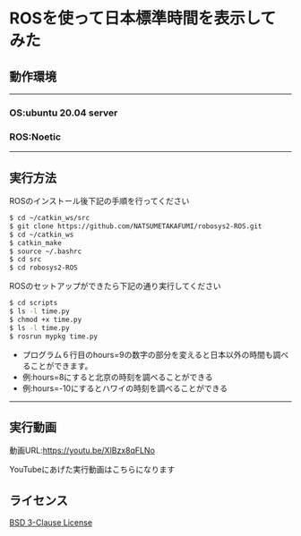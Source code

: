 # ROSを使って日本標準時間を表示してみた

## 動作環境
---
### OS:ubuntu 20.04 server
### ROS:Noetic
---

## 実行方法
ROSのインストール後下記の手順を行ってください
```sh
$ cd ~/catkin_ws/src
$ git clone https://github.com/NATSUMETAKAFUMI/robosys2-ROS.git
$ cd ~/catkin_ws
$ catkin_make
$ source ~/.bashrc
$ cd src
$ cd robosys2-ROS
```

ROSのセットアップができたら下記の通り実行してください
```sh
$ cd scripts
$ ls -l time.py
$ chmod +x time.py
$ ls -l time.py
$ rosrun mypkg time.py
```

* プログラム６行目のhours=9の数字の部分を変えると日本以外の時間も調べることができます。 
* 例:hours=8にすると北京の時刻を調べることができる
* 例:hours=-10にするとハワイの時刻を調べることができる  

---

## 実行動画

動画URL:https://youtu.be/XlBzx8qFLNo

YouTubeにあげた実行動画はこちらになります

## ライセンス
[BSD 3-Clause License](https://github.com/NATSUMETAKAFUMI/robosysws2-ROS/blob/main/LICENSE)
